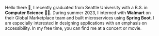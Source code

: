 Hello there 👋, I recently graduated from Seattle University with a B.S. in **Computer Science** 👨‍💻. During summer 2023, I interned with **Walmart** on their Global Marketplace team and built microservices using **Spring Boot**. I am especially interested in designing applications with an emphasis on accessibility. In my free time, you can find me at a concert or movie.

<!---
jstefanzick/jstefanzick is a ✨ special ✨ repository because its `README.md` (this file) appears on your GitHub profile.
You can click the Preview link to take a look at your changes.
--->
